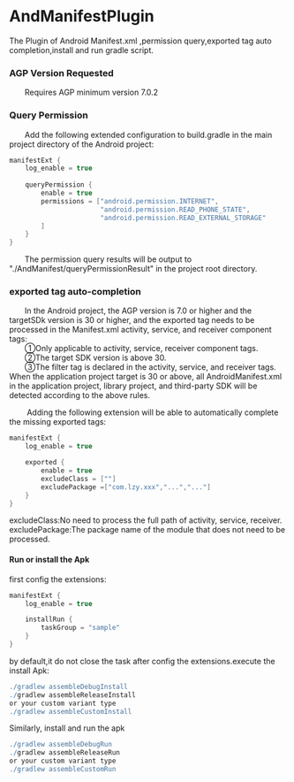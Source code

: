# AndManifestPlugin
The Plugin of Android Manifest.xml ,permission query,exported tag auto completion,install and run gradle script.
### AGP Version Requested
&ensp;&ensp;&ensp;&ensp;Requires AGP minimum version 7.0.2
### Query Permission 
&ensp;&ensp;&ensp;&ensp;Add the following extended configuration to build.gradle in the main project directory of the Android project:
```groovy
manifestExt {
    log_enable = true
    
    queryPermission {
        enable = true
        permissions = ["android.permission.INTERNET",
                       "android.permission.READ_PHONE_STATE",
                       "android.permission.READ_EXTERNAL_STORAGE"
        ]
    }
}
```
&ensp;&ensp;&ensp;&ensp;The permission query results will be output to "./AndManifest/queryPermissionResult" in the project root directory.
### exported tag auto-completion
&ensp;&ensp;&ensp;&ensp;In the Android project, the AGP version is 7.0 or higher and the targetSDk version is 30 or higher, and the exported tag needs to be processed in the Manifest.xml activity, service, and receiver component tags:           
&ensp;&ensp;&ensp;&ensp;①Only applicable to activity, service, receiver component tags.        
&ensp;&ensp;&ensp;&ensp;②The target SDK version is above 30.             
&ensp;&ensp;&ensp;&ensp;③The <intent-filter> filter tag is declared in the activity, service, and receiver tags. When the application project target is 30 or above, all AndroidManifest.xml in the application project, library project, and third-party SDK will be detected according to the above rules.     

&ensp;&ensp;&ensp;&ensp; Adding the following extension will be able to automatically complete the missing exported tags:
```groovy
manifestExt {
    log_enable = true

    exported {
        enable = true
        excludeClass = [""]
        excludePackage =["com.lzy.xxx","...","..."]
    }
}
```
excludeClass:No need to process the full path of activity, service, receiver.
excludePackage:The package name of the module that does not need to be processed.
#### Run or install the Apk
first config the extensions:
```groovy
manifestExt {
    log_enable = true

    installRun {
        taskGroup = "sample"
    }
}
```  
by default,it do not close the task after config the extensions.execute the install Apk:
```groovy
./gradlew assembleDebugInstall
./gradlew assembleReleaseInstall
or your custom variant type
./gradlew assembleCustomInstall
```   
Similarly, install and run the apk
```groovy
./gradlew assembleDebugRun
./gradlew assembleReleaseRun
or your custom variant type
./gradlew assembleCustomRun
```

